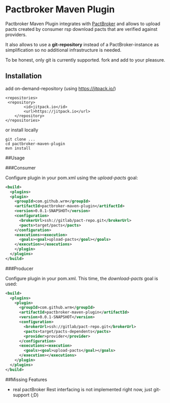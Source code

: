 Pactbroker Maven Plugin
==========

Pactbroker Maven Plugin integrates with [PactBroker](https://github.com/bethesque/pact_broker) and allows to
upload pacts created by consumer rsp download pacts that are verified against providers.

It also allows to use a **git-repository** instead of a PactBroker-instance
 as simplification so no additional infrastructure is needed.

To be honest, only git is currently supported. fork and add to your pleasure.

Installation
-----
add on-demand-repository (using https://jitpack.io/)
```
<repositories>
 <repository>
	    <id>jitpack.io</id>
	    <url>https://jitpack.io</url>
	</repository>
</repositories>
```
or install locally
```
git clone ...
cd pactbroker-maven-plugin
mvn install
```

##Usage


###Consumer

Configure plugin in your pom.xml using the *upload-pacts* goal:

```xml
<build>
  <plugins>
  <plugin>
    <groupId>com.github.wrm</groupId>
    <artifactId>pactbroker-maven-plugin</artifactId>
    <version>0.0.1-SNAPSHOT</version>
    <configuration>
      <brokerUrl>ssh://gitlab/pact-repo.git</brokerUrl>
      <pacts>target/pacts</pacts>
    </configuration>
    <executions><execution>
      <goals><goal>upload-pacts</goal></goals>
    </execution></executions>
    </plugin>
  </plugins>
</build>
```


###Producer

Configure plugin in your pom.xml. This time,
the *download-pacts* goal is used:

```xml
<build>
  <plugins>
    <plugin>
      <groupId>com.github.wrm</groupId>
      <artifactId>pactbroker-maven-plugin</artifactId>
      <version>0.0.1-SNAPSHOT</version>
      <configuration>
        <brokerUrl>ssh://gitlab/pact-repo.git</brokerUrl>
        <pacts>target/pacts-dependents</pacts>
        <provider>provider</provider>
      </configuration>
      <executions><execution>
        <goals><goal>upload-pacts</goal></goals>
      </execution></executions>
    </plugin>
  </plugins>
</build>
```

##Missing Features
  * real pactBroker Rest interfacing is not implemented right now, just git-support (;D)
